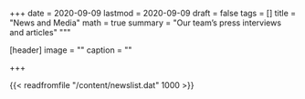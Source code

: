 +++
date = 2020-09-09
lastmod = 2020-09-09
draft = false
tags = []
title = "News and Media"
math = true
summary = "Our team’s press interviews and articles"
"""

[header]
image = ""
caption = ""

+++

{{< readfromfile "/content/newslist.dat" 1000 >}} 